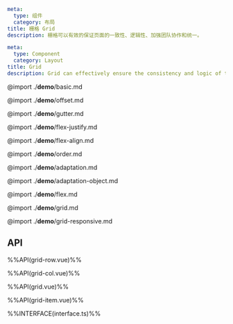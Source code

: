 ```yaml zh-CN
meta:
  type: 组件
  category: 布局
title: 栅格 Grid
description: 栅格可以有效的保证页面的一致性、逻辑性、加强团队协作和统一。
```

```yaml en-US
meta:
  type: Component
  category: Layout
title: Grid
description: Grid can effectively ensure the consistency and logic of the page, strengthen teamwork and unity.
```

@import ./**demo**/basic.md

@import ./**demo**/offset.md

@import ./**demo**/gutter.md

@import ./**demo**/flex-justify.md

@import ./**demo**/flex-align.md

@import ./**demo**/order.md

@import ./**demo**/adaptation.md

@import ./**demo**/adaptation-object.md

@import ./**demo**/flex.md

@import ./**demo**/grid.md

@import ./**demo**/grid-responsive.md

## API

%%API(grid-row.vue)%%

%%API(grid-col.vue)%%

%%API(grid.vue)%%

%%API(grid-item.vue)%%

%%INTERFACE(interface.ts)%%
